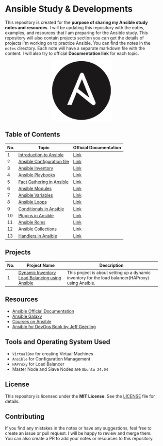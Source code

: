 # Ansible Study & Developments

This repository is created for the **purpose of sharing my Ansible study notes and resources**. I will be updating this repository with the notes, examples, and resources that I am preparing for the Ansible study. This repository will also contain projects section you can get the details of projects I'm working on to practice Ansible. You can find the notes in the `notes` directory. Each note will have a separate markdown file with the content. I will also try to official **Documentation link** for each topic.

<p align="center">
    <img src="./ansible.png" alt="ansible" />
</p>


## Table of Contents

| No. | Topic                                                                 | Official Documentation |
|-----|----------------------------------------------------------------------|------------------------|
| 1   | [Introduction to Ansible](notes/ansible.md)                     | [Link](https://docs.ansible.com/ansible/latest/user_guide/index.html) |
| 2   | [Ansible Configuration file](notes/configuration-file.md)            | [Link](https://docs.ansible.com/ansible/latest/reference_appendices/config.html) |
| 3   | [Ansible Inventory](notes/inventory.md)                              | [Link](https://docs.ansible.com/ansible/latest/user_guide/intro_inventory.html) |
| 4   | [Ansible Playbooks](notes/playbook.md)                              | [Link](https://docs.ansible.com/ansible/latest/user_guide/playbooks.html) |
| 5   | [Fact Gathering in Ansible](notes/facts.md)                          | [Link](https://docs.ansible.com/ansible/latest/user_guide/playbooks_vars_facts.html) |
| 6   | [Ansible Modules](notes/modules.md)                                  | [Link](https://docs.ansible.com/ansible/latest/collections/ansible/builtin/index.html) |
| 7   | [Ansible Variables](notes/variables.md)                              | [Link](https://docs.ansible.com/ansible/latest/user_guide/playbooks_variables.html) |
| 8   | [Ansible Loops](notes/loops.md)                                      | [Link](https://docs.ansible.com/ansible/latest/user_guide/playbooks_loops.html) |
| 9   | [Conditionals in Ansible](notes/conditionals.md)                      | [Link](https://docs.ansible.com/ansible/latest/user_guide/playbooks_conditionals.html) |
| 10   | [Plugins in Ansible](notes/plugins.md)                                | [Link](https://docs.ansible.com/ansible/latest/plugins/plugins.html) |
| 11   | [Ansible Roles](notes/roles.md)                                      | [Link](https://docs.ansible.com/ansible/latest/user_guide/playbooks_reuse_roles.html) |
| 12  | [Ansible Collections](notes/collections.md)                          | [Link](https://docs.ansible.com/ansible/latest/user_guide/collections_using.html) |
| 13  | [Handlers in Ansible](notes/handlers.md)                              | [Link](https://docs.ansible.com/ansible/latest/user_guide/playbooks_intro.html#handlers-running-operations-on-change) |

## Projects

| No. | Project Name                                                                 | Description |
|-----|------------------------------------------------------------------------------|-------------|
| 1   | [Dynamic Inventory Load Balancing using Ansible ](https://github.com/onedord1/DevOps-Configs/tree/main/ansible_stuffs/dynamic_inventory_lb) | This project is about setting up a dynamic inventory for the load balancer(HAProxy) using Ansible. |

## Resources

- [Ansible Official Documentation](https://docs.ansible.com/ansible/latest/user_guide/index.html)
- [Ansible Galaxy](https://galaxy.ansible.com/)
- [Courses on Ansible](https://www.udemy.com/topic/ansible/)
- [Ansible for DevOps Book by Jeff Geerling](https://www.ansiblefordevops.com/)

## Tools and Operating System Used

- `VirtualBox` for creating Virtual Machines
- `Ansible` for Configuration Management
- `HAProxy` for Load Balancer
- Master Node and Slave Nodes are `Ubuntu 24.04` 

## License

This repository is licensed under the **MIT License**. See the [LICENSE](LICENSE) file for details.

## Contributing

If you find any mistakes in the notes or have any suggestions, feel free to create an issue or pull request. I will be happy to review and merge them. You can also create a PR to add your notes or resources to this repository.
